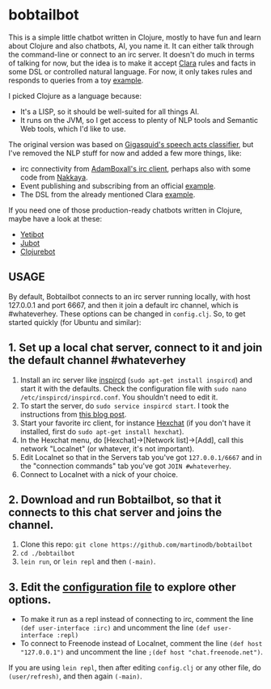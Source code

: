 # bobtailbot

This is a simple little chatbot written in Clojure, mostly to have fun and learn about Clojure and also chatbots, AI, you name it. It can either talk through the command-line or connect to an irc server. It doesn't do much in terms of talking for now, but the idea is to make it accept [Clara](http://www.clara-rules.org/) rules and facts in some DSL or controlled natural language.
For now, it only takes rules and responds to queries from a toy [example](https://github.com/cerner/clara-examples/blob/master/src/main/clojure/clara/examples/shopping.clj).

I picked Clojure as a language because:

* It's a LISP, so it should be well-suited for all things AI.
* It runs on the JVM, so I get access to plenty of NLP tools and Semantic Web tools, which I'd like to use.

The original version was based on [Gigasquid's speech acts classifier](https://github.com/gigasquid/speech-acts-classifier), but I've removed the NLP stuff for now and added a few more things, like:
* irc connectivity from [AdamBoxall's irc client](https://github.com/AdamBoxall/clojure-irc-client), perhaps also with some code from [Nakkaya](https://nakkaya.com/2010/02/10/a-simple-clojure-irc-client/).
* Event publishing and subscribing from an official [example](https://github.com/clojure/core.async/wiki/Pub-Sub).
* The DSL from the already mentioned Clara [example](https://github.com/cerner/clara-examples/blob/master/src/main/clojure/clara/examples/shopping.clj).

If you need one of those production-ready chatbots written in Clojure, maybe have a look at these:

* [Yetibot](https://github.com/devth/yetibot)
* [Jubot](https://github.com/liquidz/jubot)
* [Clojurebot](https://github.com/hiredman/clojurebot)

## USAGE

By default, Bobtailbot connects to an irc server running locally, with host 127.0.0.1 and port 6667, and then it join a default irc channel, which is #whateverhey. These options can be changed in `config.clj`.
So, to get started quickly (for Ubuntu and similar):

## 1. Set up a local chat server, connect to it and join the default channel #whateverhey

 1. Install an irc server like [inspircd](http://www.inspircd.org/) (`sudo apt-get install inspircd`) and start it with the defaults. Check the configuration file with `sudo nano /etc/inspircd/inspircd.conf`. You shouldn't need to edit it.
 2. To start the server, do `sudo service inspircd start`. I took the instructions from [this blog post](https://samuelhewitt.com/blog/2016-04-09-how-to-deploy-an-irc-server-on-ubuntu).
 3. Start your favorite irc client, for instance [Hexchat](https://hexchat.github.io/) (if you don't have it installed, first do `sudo apt-get install hexchat`).
 4. In the Hexchat menu, do [Hexchat]->[Network list]->[Add], call this network "Localnet" (or whatever, it's not important).
 5. Edit Localnet so that in the Servers tab you've got `127.0.0.1/6667` and in the "connection commands" tab you've got `JOIN #whateverhey`.
 6. Connect to Localnet with a nick of your choice.

## 2. Download and run Bobtailbot, so that it connects to this chat server and joins the channel.
 1. Clone this repo: `git clone https://github.com/martinodb/bobtailbot`
 2. `cd ./bobtailbot`
 3. `lein run`, or `lein repl` and then `(-main)`.
## 3. Edit the [configuration file](src/bobtailbot/config.clj) to explore other options.
 - To make it run as a repl instead of connecting to irc, comment the line `(def user-interface :irc)` and uncomment the line `(def user-interface :repl)`
 - To connect to Freenode instead of Localnet, comment the line `(def host "127.0.0.1")` and uncomment the line `;(def host "chat.freenode.net")`.

If you are using `lein repl`, then after editing `config.clj` or any other file,
   do `(user/refresh)`, and then again `(-main)`.
